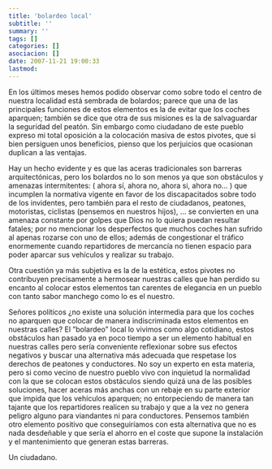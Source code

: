 ```yaml
---
title: 'bolardeo local'
subtitle: ''
summary: ''
tags: []
categories: []
asociacion: []
date: 2007-11-21 19:00:33
lastmod:
---
```


En los últimos meses hemos podido observar como sobre todo el centro de nuestra localidad está sembrada de bolardos; parece que una de las principales funciones de estos elementos es la de evitar que los coches aparquen; también se dice que otra de sus misiones es la de salvaguardar la seguridad del peatón. Sin embargo como ciudadano de este pueblo expreso mi total oposición a la colocación masiva de estos pivotes, que si bien persiguen unos beneficios, pienso que los perjuicios que ocasionan duplican a las ventajas.

Hay un hecho evidente y es que las aceras tradicionales son barreras arquitectónicas,  pero los bolardos no lo son menos ya que son obstáculos y amenazas intermitentes: ( ahora sí, ahora no, ahora si, ahora no… ) que incumplen la normativa vigente en favor de los discapacitados sobre todo de los invidentes, pero también para el resto de ciudadanos, peatones, motoristas, ciclistas (pensemos en nuestros hijos), …  se convierten en una amenaza constante por golpes que Dios no lo quiera puedan resultar fatales; por no mencionar los desperfectos que muchos coches han sufrido al apenas rozarse con uno de ellos; además de congestionar el tráfico enormemente cuando repartidores de  mercancía no tienen espacio para poder aparcar sus vehículos y realizar su trabajo. 

Otra cuestión ya más subjetiva es la de la estética, estos pivotes no contribuyen precisamente a hermosear nuestras calles que han perdido su encanto al colocar estos elementos tan carentes de elegancia en un pueblo con tanto sabor manchego como lo es el nuestro.

Señores políticos ¿no existe una solución intermedia para que los coches no aparquen que colocar de manera indiscriminada estos elementos en nuestras calles? El  ”bolardeo” local lo vivimos como algo cotidiano, estos obstáculos han pasado ya en poco tiempo a ser un elemento habitual en nuestras calles pero sería conveniente reflexionar  sobre sus efectos negativos y buscar una alternativa más adecuada que respetase los derechos de peatones y conductores. No soy un experto en esta materia, pero si como vecino de nuestro pueblo vivo con inquietud la normalidad con la que se colocan estos obstáculos siendo quizá una de las posibles soluciones, hacer aceras más anchas  con un rebaje en su parte exterior que impida que los vehículos aparquen; no entorpeciendo de manera tan tajante que los repartidores realicen su trabajo y que a la vez  no genera peligro alguno para viandantes ni para conductores.  Pensemos también  otro elemento positivo que conseguiríamos con esta alternativa que no es nada desdeñable y que sería el ahorro en el coste que supone la instalación y el mantenimiento que generan estas barreras.


Un ciudadano.